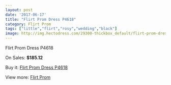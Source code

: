 ```yaml
---
layout: post
date: '2017-06-17'
title: "Flirt Prom Dress P4618"
category: Flirt Prom
tags: ["little","flirt","rosy","wedding","black"]
image: http://img.hectodress.com/29300-thickbox_default/flirt-prom-dress-p4618.jpg
---
```

Flirt Prom Dress P4618

On Sales: **$185.12**
<a href="https://www.hectodress.com/flirt-prom/13621-flirt-prom-dress-p4618.html"><amp-img layout="responsive" width="600" height="600" src="//img.hectodress.com/29300-thickbox_default/flirt-prom-dress-p4618.jpg" alt="Flirt Prom Dress P4618 0" /></a>
<a href="https://www.hectodress.com/flirt-prom/13621-flirt-prom-dress-p4618.html"><amp-img layout="responsive" width="600" height="600" src="//img.hectodress.com/29302-thickbox_default/flirt-prom-dress-p4618.jpg" alt="Flirt Prom Dress P4618 1" /></a>
<a href="https://www.hectodress.com/flirt-prom/13621-flirt-prom-dress-p4618.html"><amp-img layout="responsive" width="600" height="600" src="//img.hectodress.com/29301-thickbox_default/flirt-prom-dress-p4618.jpg" alt="Flirt Prom Dress P4618 2" /></a>

Buy it: [Flirt Prom Dress P4618](https://www.hectodress.com/flirt-prom/13621-flirt-prom-dress-p4618.html "Flirt Prom Dress P4618")

View more: [Flirt Prom](https://www.hectodress.com/223-flirt-prom "Flirt Prom")